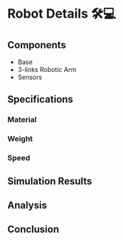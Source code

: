 # Robot Details 🛠️💻
## Components 
- Base
- 3-links Robotic Arm
- Sensors
## Specifications
### Material
### Weight
### Speed
## Simulation Results
## Analysis
## Conclusion
